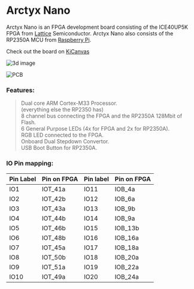 # Arctyx Nano

Arctyx Nano is an FPGA development board consisting of the ICE40UP5K FPGA from [Lattice](https://latticesemi.com) Semiconductor. Arctyx Nano also consists of the RP2350A MCU from [Raspberry Pi](https://raspberrypi.com).  

Check out the board on [KiCanvas](https://kicanvas.org/?github=https://github.com/Keyaan-07/Arctyx-Nano/tree/main/hardware_Arctyx-Nano)

![3d image](https://blueprint.hackclub.com/user-attachments/blobs/proxy/eyJfcmFpbHMiOnsiZGF0YSI6NTY4OCwicHVyIjoiYmxvYl9pZCJ9fQ==--b9724293643feccbebcdfbe5de3c5032cc46050b/image.png)

![PCB](https://blueprint.hackclub.com/user-attachments/blobs/proxy/eyJfcmFpbHMiOnsiZGF0YSI6NTY5MCwicHVyIjoiYmxvYl9pZCJ9fQ==--01f30c7338f6a49f24f3c3b747b485c694a6be9f/image.png)

### Features:
> Dual core ARM Cortex-M33 Processor.  
> (everything else the RP2350 has)  
> 8 channel bus connecting the FPGA and the RP2350A
> 128Mbit of Flash.  
> 6 General Purpose LEDs (4x for FPGA and 2x for RP2350A).  
> RGB LED connected to the FPGA.  
> Onboard Dual Stepdown Convertor.  
> USB Boot Button for RP2350A.

### IO Pin mapping:

| Pin Label | Pin on FPGA | Pin label | Pin on FPGA |
| --------- | ----------- | --------- | ----------- |
| IO1       | IOT_41a     | IO11      | IOB_4a      |
| IO2       | IOT_42b     | IO12      | IOB_6a      |
| IO3       | IOT_43a     | IO13      | IOB_9b      |
| IO4       | IOT_44b     | IO14      | IOB_9a      |
| IO5       | IOT_46b     | IO15      | IOB_13b     |
| IO6       | IOT_48b     | IO16      | IOB_16a     |
| IO7       | IOT_45a     | IO17      | IOB_18a     |
| IO8       | IOT_50b     | IO18      | IOB_20a     |
| IO9       | IOT_51a     | IO19      | IOB_22a     |
| IO10      | IOT_49a     | IO20      | IOB_24a     |